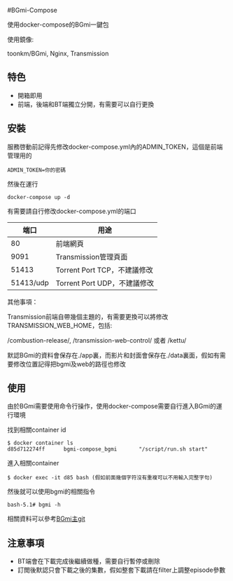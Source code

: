 #BGmi-Compose

使用docker-compose的BGmi一鍵包

使用鏡像:

toonkm/BGmi, Nginx, Transmission

## 特色

 - 開箱即用
 - 前端，後端和BT端獨立分開，有需要可以自行更換

## 安裝

服務啓動前記得先修改docker-compose.yml內的ADMIN_TOKEN，這個是前端管理用的

```
ADMIN_TOKEN=你的密碼
```

然後在運行
```
docker-compose up -d
```

有需要請自行修改docker-compose.yml的端口

|端口|用途|
|---|---|
|80|前端網頁|
|9091|Transmission管理頁面|
|51413|Torrent Port TCP，不建議修改|
|51413/udp|Torrent Port UDP，不建議修改|

其他事項：

Transmission前端自帶幾個主題的，有需要更換可以將修改TRANSMISSION_WEB_HOME，包括:

/combustion-release/, /transmission-web-control/ 或者 /kettu/

默認BGmi的資料會保存在./app裏，而影片和封面會保存在./data裏面，假如有需要修改位置記得把bgmi及web的路徑也修改

## 使用

由於BGmi需要使用命令行操作，使用docker-compose需要自行進入BGmi的運行環境

找到相關container id
```
$ docker container ls
d85d712274ff      bgmi-compose_bgmi       "/script/run.sh start"
```

進入相關container
```
$ docker exec -it d85 bash (假如前面幾個字符沒有重複可以不用輸入完整字句)
```

然後就可以使用bgmi的相關指令
```
bash-5.1# bgmi -h
```

相關資料可以參考[BGmi主git](https://github.com/BGmi/BGmi/blob/master/README.cn.md#使用)

## 注意事項

 - BT端會在下載完成後繼續做種，需要自行暫停或刪除
 - 訂閲後默認只會下載之後的集數，假如整套下載請在filter上調整episode參數